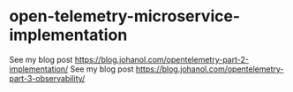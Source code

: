 # open-telemetry-microservice-implementation

See my blog post https://blog.johanol.com/opentelemetry-part-2-implementation/
See my blog post https://blog.johanol.com/opentelemetry-part-3-observability/
